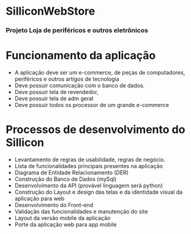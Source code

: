 # SilliconWebStore
### Projeto Loja de periféricos e outros eletrônicos

# Funcionamento da aplicação

- A aplicação deve ser um e-commerce, de peças de computadores, periféricos e outros artigos de tecnologia
- Deve possuir comunicação com o banco de dados.
- Deve possuir tela de revendedor,
- Deve possuir tela de adm geral
- Deve possuir todos os processor de um grande e-commerce

# Processos de  desenvolvimento do Sillicon

- Levantamento de regras de usabilidade, regras de negócio.
- Lista de funcionalidades principais presentes na aplicação
- Diagrama de Entidade Relacionamento (DER)
- Construção do Banco de Dados (mySql)
- Desenvolvimento da API (provável linguagem será python)
- Construção do Layout e design das telas e da identidade visual da aplicação para web
- Desenvolvimento do Front-end
- Validação das funcionalidades e manutenção do site
- Layout da versão mobile da aplicação
- Porte da aplicação web para app mobile

